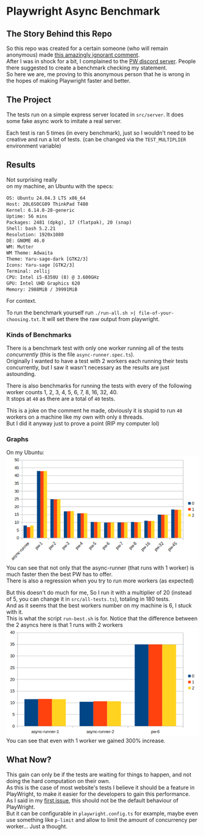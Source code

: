 # Playwright Async Benchmark 

## The Story Behind this Repo
So this repo was created for a certain someone (who will remain anonymous) made [this amazingly ignorant comment](https://github.com/microsoft/playwright/issues/37062#issuecomment-3193733984).\
After I was in shock for a bit, I complained to the [PW discord server](https://discord.com/channels/807756831384403968/1405813451179294731). People there suggested to create a benchmark checking my statement. \
So here we are, me proving to this anonymous person that he is wrong in the hopes of making Playwright faster and better.

## The Project
The tests run on a simple express server located in `src/server`. It does some fake async work to imitate a real server.

Each test is ran 5 times (in every benchmark), just so I wouldn't need to be creative and run a lot of tests. (can be
changed via the `TEST_MULTIPLIER` environment variable)

## Results
Not surprising really\
on my machine, an Ubuntu with the specs:
```
OS: Ubuntu 24.04.3 LTS x86_64
Host: 20L6S0CG09 ThinkPad T480
Kernel: 6.14.0-28-generic
Uptime: 56 mins
Packages: 2481 (dpkg), 17 (flatpak), 20 (snap)
Shell: bash 5.2.21
Resolution: 1920x1080
DE: GNOME 46.0
WM: Mutter
WM Theme: Adwaita
Theme: Yaru-sage-dark [GTK2/3]
Icons: Yaru-sage [GTK2/3]
Terminal: zellij
CPU: Intel i5-8350U (8) @ 3.600GHz
GPU: Intel UHD Graphics 620
Memory: 2988MiB / 39991MiB
```
For context.

To run the benchmark yourself run `./run-all.sh >| file-of-your-choosing.txt`.
It will set there the raw output from playwright.

### Kinds of Benchmarks
There is a benchmark test with only one worker running all of the tests _concurrently_ (this is the file `async-runner.spec.ts`).\
Originally I wanted to have a test with 2 workers each running their tests concurrently, but I saw it wasn't necessary
as the results are just astounding.

There is also benchmarks for running the tests with every of the following worker counts 
1, 2, 3, 4, 5, 6, 7, 8, 16, 32, 40. \
It stops at `40` as there are a total of `40` tests.

This is a joke on the comment he made, obviously it is stupid to run `40` workers on a machine like my own with only `8` threads.\
But I did it anyway just to prove a point (RIP my computer lol)

### Graphs
On my Ubuntu: \
![ubuntu-chrome-all](./images/ubuntu-chrome-all.png) \
You can see that not only that the async-runner (that runs with 1 worker) is much faster then the best PW has to offer.\
There is also a regression when you try to run more workers (as expected)

But this doesn't do much for me, So I run it with a multiplier of 20 (instead of 5, you can change it in `src/all-tests.ts`), totaling in 180 tests. \
And as it seems that the best workers number on my machine is 6, I stuck with it. \
This is what the script `run-best.sh` is for. Notice that the difference between the 2 asyncs here is that 1 runs with 2 workers \
![ubuntu-chrome-best](./images/ubuntu-chrome-best.png) \
You can see that even with 1 worker we gained 300% increase.

## What Now?
This gain can only be if the tests are waiting for things to happen, and not doing the hard computation on their own. \
As this is the case of most website's tests I believe it should be a feature in PlayWright, to make it easier for the developers to gain this performance. \
As I said in my [first issue](https://github.com/microsoft/playwright/issues/36900), this should not be the default
behaviour of PlayWright. \
But it can be configurable in `playwright.config.ts` for example, maybe even use something like `p-limit` and allow to
limit the amount of concurrency per worker... Just a thought.


